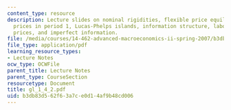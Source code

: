 ```yaml
---
content_type: resource
description: Lecture slides on nominal rigidities, flexible price equilibrium, fixed
  prices in period 1, Lucas-Phelps islands, information structure, labor supply, equilibrium
  prices, and imperfect information.
file: /media/courses/14-462-advanced-macroeconomics-ii-spring-2007/b3db83d562f63a7ce0d14af9b48cd006_gl_1_4_2.pdf
file_type: application/pdf
learning_resource_types:
- Lecture Notes
ocw_type: OCWFile
parent_title: Lecture Notes
parent_type: CourseSection
resourcetype: Document
title: gl_1_4_2.pdf
uid: b3db83d5-62f6-3a7c-e0d1-4af9b48cd006
---
```

